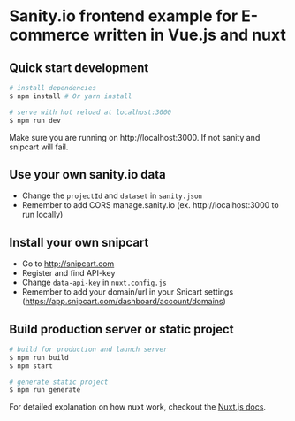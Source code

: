 # Sanity.io frontend example for E-commerce written in Vue.js and nuxt

## Quick start development

``` bash
# install dependencies
$ npm install # Or yarn install

# serve with hot reload at localhost:3000
$ npm run dev
```

Make sure you are running on http://localhost:3000. If not sanity and snipcart will fail.

## Use your own sanity.io data
- Change the `projectId` and `dataset` in `sanity.json`
- Remember to add CORS manage.sanity.io (ex. http://localhost:3000 to run locally)

## Install your own snipcart
- Go to http://snipcart.com
- Register and find API-key
- Change `data-api-key` in `nuxt.config.js`
- Remember to add your domain/url in your Snicart settings (https://app.snipcart.com/dashboard/account/domains)

## Build production server or static project
``` bash
# build for production and launch server
$ npm run build
$ npm start

# generate static project
$ npm run generate
```


For detailed explanation on how nuxt work, checkout the [Nuxt.js docs](https://github.com/nuxt/nuxt.js).
